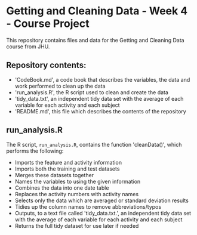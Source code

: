 # Getting and Cleaning Data - Week 4 - Course Project

This repository contains files and data for the Getting and Cleaning Data course from JHU.

## Repository contents:

- 'CodeBook.md', a code book that describes the variables, the data and work performed to clean up the data
- 'run_analysis.R', the R script used to clean and create the data
- 'tidy_data.txt', an independent tidy data set with the average of each variable for each activity and each subject
- 'README.md', this file which describes the contents of the repository

## run_analysis.R

The R script, `run_analysis.R`, contains the function 'cleanData()', which performs the following:

- Imports the feature and activity information
- Imports both the training and test datasets
- Merges these datasets together
- Names the variables to using the given information
- Combines the data into one date table
- Replaces the activity numbers with activity names
- Selects only the data which are averaged or standard deviation results
- Tidies up the column names to remove abbreviations/typos
- Outputs, to a text file called 'tidy_data.txt.', an independent tidy data set with the average of each variable for each activity and each subject
- Returns the full tidy dataset for use later if needed
